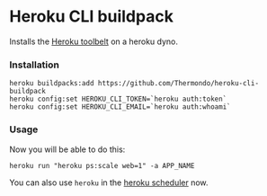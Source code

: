 # Heroku CLI buildpack

Installs the [Heroku toolbelt][heroku-toolbelt] on a heroku dyno.

### Installation

```shell
heroku buildpacks:add https://github.com/Thermondo/heroku-cli-buildpack
heroku config:set HEROKU_CLI_TOKEN=`heroku auth:token`
heroku config:set HEROKU_CLI_EMAIL=`heroku auth:whoami`
```

### Usage

Now you will be able to do this:

```
heroku run "heroku ps:scale web=1" -a APP_NAME
```

You can also use `heroku` in the [heroku scheduler][heroku-scheduler] now.

[heroku-toolbelt]: https://toolbelt.heroku.com
[heroku-scheduler]: https://devcenter.heroku.com/articles/scheduler
